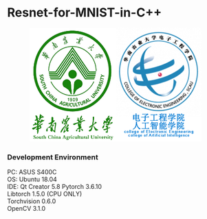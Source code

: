 # Resnet-for-MNIST-in-C++

<div align=center><img src="https://github.com/LinkLiar/ImageStorage/blob/master/SchoolBadge.png" width="200" height="265"/><img src="https://github.com/LinkLiar/ImageStorage/blob/master/CollegeBadge.png" width="200" height="265"/></div>

### Development Environment

PC: ASUS S400C  
OS: Ubuntu 18.04  
IDE: Qt Creator 5.8 
Pytorch 3.6.10  
Libtorch 1.5.0 (CPU ONLY)  
Torchvision 0.6.0  
OpenCV 3.1.0  

